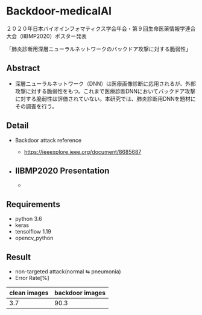 # Backdoor-medicalAI
２０２０年日本バイオインフォマティクス学会年会・第９回生命医薬情報学連合大会（IIBMP2020）ポスター発表

「肺炎診断用深層ニューラルネットワークのバックドア攻撃に対する脆弱性」

## Abstract
- 深層ニューラルネットワーク（DNN）は医療画像診断に応用されるが、外部攻撃に対する脆弱性をもつ。これまで医療診断DNNにおいてバックドア攻撃に対する脆弱性は評価されていない。本研究では、肺炎診断用DNNを題材にその調査を行う。

## Detail
- Backdoor attack reference
   - https://ieeexplore.ieee.org/document/8685687

- IIBMP2020 Presentation
   - 
   - 

## Requirements
- python 3.6
- keras 
- tensolflow 1.19
- opencv_python

## Result
- non-targeted attack(normal ⇆ pneumonia)
- Error Rate[%]

|       clean images     |     backdoor images    | 
| ---------------------- | ---------------------- |
|           3.7          |          90.3          |




